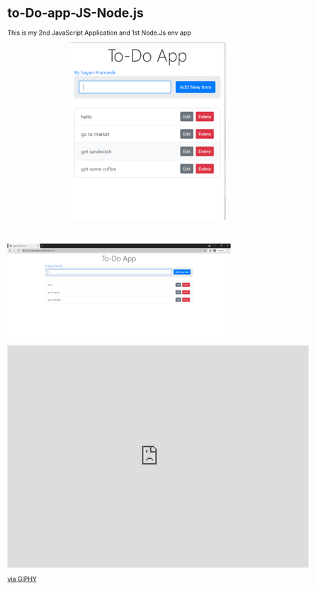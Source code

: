 # to-Do-app-JS-Node.js
This is my 2nd JavaScript Application and 1st Node.Js env app

&nbsp; &nbsp; &nbsp;&nbsp; &nbsp; &nbsp;&nbsp; &nbsp; &nbsp;&nbsp; &nbsp; &nbsp;&nbsp; &nbsp; &nbsp;&nbsp; &nbsp; &nbsp;&nbsp; &nbsp; &nbsp; <img src="https://raw.githubusercontent.com/sayanpr8175/to-Do-app-JS-Node.js/master/project_snip_2.PNG" width="350">  <br> <br> <br>
&nbsp; &nbsp; &nbsp;&nbsp; &nbsp; &nbsp; <img src="https://raw.githubusercontent.com/sayanpr8175/to-Do-app-JS-Node.js/master/project_snip_1.PNG" width="750">
<iframe src="https://giphy.com/embed/GY1fDc6WUpmq4yNdUZ" width="680" height="502" frameBorder="0" class="giphy-embed" allowFullScreen></iframe><p><a href="https://giphy.com/gifs/GY1fDc6WUpmq4yNdUZ">via GIPHY</a></p>
